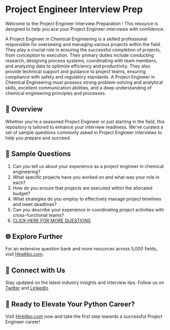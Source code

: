 # Project Engineer Interview Prep

Welcome to the Project Engineer Interview Preparation ! This resource is designed to help you ace your Project Engineer interviews with confidence.

A Project Engineer in Chemical Engineering is a skilled professional responsible for overseeing and managing various projects within the field. They play a crucial role in ensuring the successful completion of projects, from conception to execution. Their primary duties include conducting research, designing process systems, coordinating with team members, and analyzing data to optimize efficiency and productivity. They also provide technical support and guidance to project teams, ensuring compliance with safety and regulatory standards. A Project Engineer in Chemical Engineering must possess strong problem-solving and analytical skills, excellent communication abilities, and a deep understanding of chemical engineering principles and processes.

## 🚀 Overview

Whether you're a seasoned Project Engineer or just starting in the field, this repository is tailored to enhance your interview readiness. We've curated a set of sample questions commonly asked in Project Engineer interviews to help you prepare and succeed.

## 📝 Sample Questions

1. Can you tell us about your experience as a project engineer in chemical engineering?
2. What specific projects have you worked on and what was your role in each?
3. How do you ensure that projects are executed within the allocated budget?
4. What strategies do you employ to effectively manage project timelines and meet deadlines?
5. Can you describe your experience in coordinating project activities with cross-functional teams?
6. [CLICK HERE FOR MORE QUESTIONS](https://hireabo.com/job/3_4_28/Project%20Engineer)

## 🌐 Explore Further

For an extensive question bank and more resources across 5,000 fields, visit [HireAbo.com](https://www.hireabo.com).

## 📱 Connect with Us

Stay updated on the latest industry insights and interview tips. Follow us on [Twitter](https://twitter.com/hireabo) and [LinkedIn](https://www.linkedin.com/in/hire-abo-3609972a8/).

## 🚀 Ready to Elevate Your Python Career?

Visit [HireAbo.com](https://www.hireabo.com) now and take the first step towards a successful Project Engineer career!